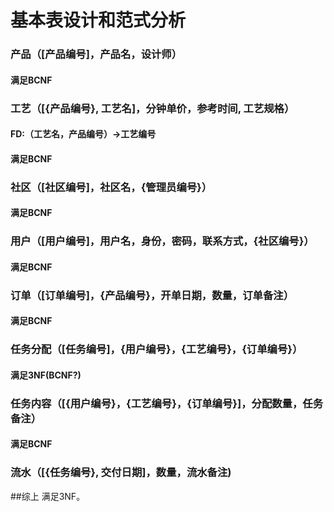 # 基本表设计和范式分析

### 产品（[产品编号]，产品名，设计师）

#### 满足BCNF



### 工艺（[{产品编号}, 工艺名]，分钟单价，参考时间, 工艺规格）

#### FD:（工艺名，产品编号）->工艺编号

#### 满足BCNF



### 社区（[社区编号]，社区名，{管理员编号}）

#### 满足BCNF



### 用户（[用户编号]，用户名，身份，密码，联系方式，{社区编号}）

#### 满足BCNF



### 订单（[订单编号]，{产品编号}，开单日期，数量，订单备注）

#### 满足BCNF



### 任务分配（[任务编号]，{用户编号}，{工艺编号}，{订单编号}）

#### 满足3NF(BCNF?)



### 任务内容（[{用户编号}，{工艺编号}，{订单编号}]，分配数量，任务备注）

#### 满足BCNF



### 流水（[{任务编号}, 交付日期]，数量，流水备注)



##综上 满足3NF。